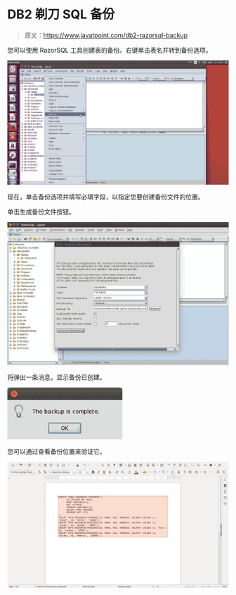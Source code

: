 # DB2 剃刀 SQL 备份

> 原文：<https://www.javatpoint.com/db2-razorsql-backup>

您可以使用 RazorSQL 工具创建表的备份。右键单击表名并转到备份选项。

![DB2 Backup ](img/0cc9a4990bdfed4d075c40c5e63fbed3.png)

现在，单击备份选项并填写必填字段，以指定您要创建备份文件的位置。

单击生成备份文件按钮。

![DB2 Backup 2 ](img/8b23171cb02a8fa91105ea8d736e25fb.png)

将弹出一条消息，显示备份已创建。

![DB2 Backup 3 ](img/71e6a832bca7c421ce2178f241323a34.png)

您可以通过查看备份位置来验证它。

![DB2 Backup 4 ](img/a49a9fd1c6bb7ca728ab00b576c2315a.png)